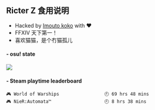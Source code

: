 ## Ricter Z 食用说明
- Hacked by [Imouto koko](https://osu.ppy.sh/users/7679162) with ❤️
- FFXIV 天下第一！
- 喜欢猫猫，是个冇猫孤儿

#### - osu! state
![](http://97.64.19.89:8080/api/v1/stat/4448675)

<!-- steam-box start -->
#### - Steam playtime leaderboard
```text
🎮 World of Warships                 🕘 69 hrs 48 mins
🎮 NieR:Automata™                    🕘 8 hrs 38 mins
```
<!-- Powered by https://github.com/YouEclipse/steam-box . -->
<!-- steam-box end -->
